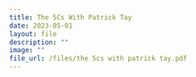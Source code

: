 ```yaml
---
title: The 5Cs With Patrick Tay
date: 2023-05-01
layout: file
description: ""
image: ""
file_url: /files/the 5cs with patrick tay.pdf
---
```

